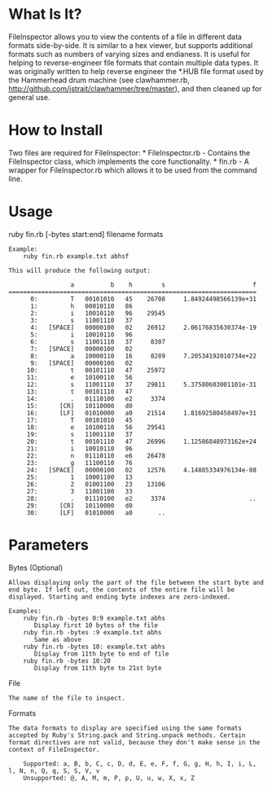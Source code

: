 What Is It?
===========

FileInspector allows you to view the contents of a file in different data formats side-by-side. It is similar to a hex viewer, but supports additional formats such as numbers of varying sizes and endianess. It is useful for helping to reverse-engineer file formats that contain multiple data types. It was originally written to help reverse engineer the *.HUB file format used by the Hammerhead drum machine (see clawhammer.rb, http://github.com/jstrait/clawhammer/tree/master), and then cleaned up for general use.


How to Install
==============

Two files are required for FileInspector:
    * FileInspector.rb - Contains the FileInspector class, which implements the core functionality.
    * fin.rb - A wrapper for FileInspector.rb which allows it to be used from the command line.


Usage
=====

ruby fin.rb [-bytes start:end] filename formats

    Example:
        ruby fin.rb example.txt abhsf

    This will produce the following output:

                     a          b    h        s                        f
    ====================================================================
          0:         T   00101010   45    26708     1.84924498566139e+31
          1:         h   00010110   86                                  
          2:         i   10010110   96    29545                         
          3:         s   11001110   37                                  
          4:   [SPACE]   00000100   02    26912     2.06176835630374e-19
          5:         i   10010110   96                                  
          6:         s   11001110   37     8307                         
          7:   [SPACE]   00000100   02                                  
          8:         a   10000110   16     8289     7.20534192010734e+22
          9:   [SPACE]   00000100   02                                  
         10:         t   00101110   47    25972                         
         11:         e   10100110   56                                  
         12:         s   11001110   37    29811     5.37580603001101e-31
         13:         t   00101110   47                                  
         14:         .   01110100   e2     3374                         
         15:      [CR]   10110000   d0                                  
         16:      [LF]   01010000   a0    21514     1.81692580458497e+31
         17:         T   00101010   45                                  
         18:         e   10100110   56    29541                         
         19:         s   11001110   37                                  
         20:         t   00101110   47    26996     1.12586848973162e+24
         21:         i   10010110   96                                  
         22:         n   01110110   e6    26478                         
         23:         g   11100110   76                                  
         24:   [SPACE]   00000100   02    12576     4.14885334976134e-08
         25:         1   10001100   13                                  
         26:         2   01001100   23    13106                         
         27:         3   11001100   33                                  
         28:         .   01110100   e2     3374                       ..
         29:      [CR]   10110000   d0                                  
         30:      [LF]   01010000   a0       ..                         


Parameters
==========

Bytes (Optional)

    Allows displaying only the part of the file between the start byte and end byte. If left out, the contents of the entire file will be displayed. Starting and ending byte indexes are zero-indexed.

    Examples:
        ruby fin.rb -bytes 0:9 example.txt abhs
           Display first 10 bytes of the file
        ruby fin.rb -bytes :9 example.txt abhs
           Same as above
        ruby fin.rb -bytes 10: example.txt abhs
           Display from 11th byte to end of file
        ruby fin.rb -bytes 10:20
           Display from 11th byte to 21st byte
  
File

    The name of the file to inspect.

Formats

	The data formats to display are specified using the same formats accepted by Ruby's String.pack and String.unpack methods. Certain format directives are not valid, because they don't make sense in the context of FileInspector.

        Supported: a, B, b, C, c, D, d, E, e, F, f, G, g, H, h, I, i, L, l, N, n, Q, q, S, S, V, v
        Unsupported: @, A, M, m, P, p, U, u, w, X, x, Z

